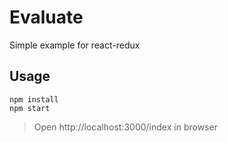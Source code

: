 # Evaluate
Simple example for react-redux

## Usage
	npm install
	npm start

>Open http://localhost:3000/index in browser
